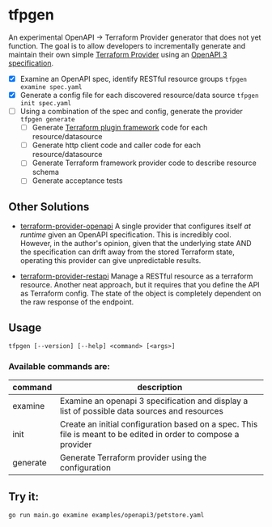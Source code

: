 # tfpgen

An experimental OpenAPI -> Terraform Provider generator that does not yet function. The goal is to allow developers to incrementally generate and maintain their own simple [Terraform Provider](https://www.terraform.io/registry/providers) using an [OpenAPI 3 specification](https://en.wikipedia.org/wiki/OpenAPI_Specification).

- [x] Examine an OpenAPI spec, identify RESTful resource groups `tfpgen examine spec.yaml`
- [x] Generate a config file for each discovered resource/data source `tfpgen init spec.yaml`
- [ ] Using a combination of the spec and config, generate the provider `tfpgen generate`
  - [ ] Generate [Terraform plugin framework](https://github.com/hashicorp/terraform-plugin-framework) code for each resource/datasource
  - [ ] Generate http client code and caller code for each resource/datasource
  - [ ] Generate Terraform framework provider code to describe resource schema
  - [ ] Generate acceptance tests

## Other Solutions

- [terraform-provider-openapi](https://github.com/dikhan/terraform-provider-openapi)
A single provider that configures itself _at runtime_ given an OpenAPI specification. This is incredibly cool. However, in the author's opinion, given that the underlying state AND the specification can drift away from the stored Terraform state, operating this provider can give unpredictable results.

- [terraform-provider-restapi](https://github.com/Mastercard/terraform-provider-restapi)
Manage a RESTful resource as a terraform resource. Another neat approach, but it requires that you define the API as Terraform config. The state of the object is completely dependent on the raw response of the endpoint.

## Usage

`tfpgen [--version] [--help] <command> [<args>]`

### Available commands are:

| command  | description                                                                                                     |
|----------|-----------------------------------------------------------------------------------------------------------------|
| examine  | Examine an openapi 3 specification and display a list of possible data sources and resources                    |
| init     | Create an initial configuration based on a spec. This file is meant to be edited in order to compose a provider |
| generate | Generate Terraform provider using the configuration                                                             |

## Try it:

`go run main.go examine examples/openapi3/petstore.yaml`
